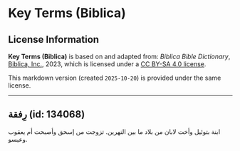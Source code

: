 # Key Terms (Biblica)

## License Information

**Key Terms (Biblica)** is based on and adapted from: _Biblica Bible Dictionary_, [Biblica, Inc.](https://www.biblica.com/), 2023, which is licensed under a [CC BY-SA 4.0 license](https://creativecommons.org/licenses/by-sa/4.0/legalcode.en).

This markdown version (created `2025-10-20`) is provided under the same license.



--------------------------------

## رِفقة (id: 134068)

ابنة بتوئيل وأخت لابان من بلاد ما بين النهرين. تزوجت من إسحق وأصبحت أم يعقوب وعيسو.


